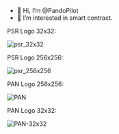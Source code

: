 - 👋 Hi, I’m @PandoPilot
- 👀 I’m interested in smart contract.

PSR Logo 32x32:

![psr_32x32](https://user-images.githubusercontent.com/96759127/166615643-90ac3a81-13ae-4b1a-a645-b9897c35e312.png)

PSR Logo 256x256:

![psr_256x256](https://user-images.githubusercontent.com/96759127/166616145-3428041a-370f-4b55-a404-23b8eb9248df.png)

PAN Logo 256x256:

![PAN](https://user-images.githubusercontent.com/96759127/170000150-bf86585a-d7cd-4d5f-b4bb-9b1ce2bac19b.png)

PAN Logo 32x32:

![PAN-32x32](https://user-images.githubusercontent.com/96759127/170000100-d627b4dd-65b6-4e6b-b55e-ee77cb0d0012.png)
